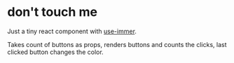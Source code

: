 # don't touch me
Just a tiny react component with [use-immer](https://github.com/immerjs/use-immer).

Takes count of buttons as props, renders buttons and counts the clicks, last clicked button changes the color.